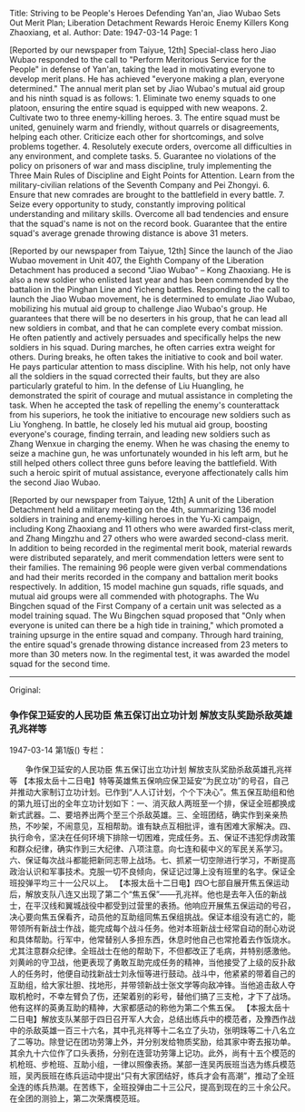 Title: Striving to be People's Heroes Defending Yan'an, Jiao Wubao Sets Out Merit Plan; Liberation Detachment Rewards Heroic Enemy Killers Kong Zhaoxiang, et al.
Author:
Date: 1947-03-14
Page: 1

[Reported by our newspaper from Taiyue, 12th] Special-class hero Jiao Wubao responded to the call to "Perform Meritorious Service for the People" in defense of Yan'an, taking the lead in motivating everyone to develop merit plans. He has achieved "everyone making a plan, everyone determined." The annual merit plan set by Jiao Wubao's mutual aid group and his ninth squad is as follows: 1. Eliminate two enemy squads to one platoon, ensuring the entire squad is equipped with new weapons. 2. Cultivate two to three enemy-killing heroes. 3. The entire squad must be united, genuinely warm and friendly, without quarrels or disagreements, helping each other. Criticize each other for shortcomings, and solve problems together. 4. Resolutely execute orders, overcome all difficulties in any environment, and complete tasks. 5. Guarantee no violations of the policy on prisoners of war and mass discipline, truly implementing the Three Main Rules of Discipline and Eight Points for Attention. Learn from the military-civilian relations of the Seventh Company and Pei Zhongyi. 6. Ensure that new comrades are brought to the battlefield in every battle. 7. Seize every opportunity to study, constantly improving political understanding and military skills. Overcome all bad tendencies and ensure that the squad's name is not on the record book. Guarantee that the entire squad's average grenade throwing distance is above 31 meters.

[Reported by our newspaper from Taiyue, 12th] Since the launch of the Jiao Wubao movement in Unit 407, the Eighth Company of the Liberation Detachment has produced a second "Jiao Wubao" – Kong Zhaoxiang. He is also a new soldier who enlisted last year and has been commended by the battalion in the Pinghan Line and Yicheng battles. Responding to the call to launch the Jiao Wubao movement, he is determined to emulate Jiao Wubao, mobilizing his mutual aid group to challenge Jiao Wubao's group. He guarantees that there will be no deserters in his group, that he can lead all new soldiers in combat, and that he can complete every combat mission. He often patiently and actively persuades and specifically helps the new soldiers in his squad. During marches, he often carries extra weight for others. During breaks, he often takes the initiative to cook and boil water. He pays particular attention to mass discipline. With his help, not only have all the soldiers in the squad corrected their faults, but they are also particularly grateful to him. In the defense of Liu Huangling, he demonstrated the spirit of courage and mutual assistance in completing the task. When he accepted the task of repelling the enemy's counterattack from his superiors, he took the initiative to encourage new soldiers such as Liu Yongheng. In battle, he closely led his mutual aid group, boosting everyone's courage, finding terrain, and leading new soldiers such as Zhang Wenxue in charging the enemy. When he was chasing the enemy to seize a machine gun, he was unfortunately wounded in his left arm, but he still helped others collect three guns before leaving the battlefield. With such a heroic spirit of mutual assistance, everyone affectionately calls him the second Jiao Wubao.

[Reported by our newspaper from Taiyue, 12th] A unit of the Liberation Detachment held a military meeting on the 4th, summarizing 136 model soldiers in training and enemy-killing heroes in the Yu-Xi campaign, including Kong Zhaoxiang and 11 others who were awarded first-class merit, and Zhang Mingzhu and 27 others who were awarded second-class merit. In addition to being recorded in the regimental merit book, material rewards were distributed separately, and merit commendation letters were sent to their families. The remaining 96 people were given verbal commendations and had their merits recorded in the company and battalion merit books respectively. In addition, 15 model machine gun squads, rifle squads, and mutual aid groups were all commended with photographs. The Wu Bingchen squad of the First Company of a certain unit was selected as a model training squad. The Wu Bingchen squad proposed that "Only when everyone is united can there be a high tide in training," which promoted a training upsurge in the entire squad and company. Through hard training, the entire squad's grenade throwing distance increased from 23 meters to more than 30 meters now. In the regimental test, it was awarded the model squad for the second time.



<hr /> 

Original: 


### 争作保卫延安的人民功臣  焦五保订出立功计划  解放支队奖励杀敌英雄孔兆祥等

1947-03-14
第1版()
专栏：

　　争作保卫延安的人民功臣
    焦五保订出立功计划
    解放支队奖励杀敌英雄孔兆祥等
    【本报太岳十二日电】特等英雄焦五保响应保卫延安“为民立功”的号召，自己并推动大家制订立功计划。已作到“人人订计划，个个下决心”。焦五保互助组和他的第九班订出的全年立功计划如下：一、消灭敌人两班至一个排，保证全班都换成新式武器。二、要培养出两个至三个杀敌英雄。三、全班团结，确实作到亲亲热热，不吵架，不闹意见，互相帮助。谁有缺点互相批评，谁有困难大家解决。四、执行命令，坚决在任何环境下排除一切困难，完成任务。五、保证不违犯俘虏政策和群众纪律，确实作到三大纪律、八项注意。向七连和裴中义的军民关系学习。六、保证每次战斗都能把新同志带上战场。七、抓紧一切空隙进行学习，不断提高政治认识和军事技术。克服一切不良倾向，保证记过簿上没有班里的名字。保证全班投弹平均三十一公尺以上。
    【本报太岳十二日电】四○七部自展开焦五保运动后，解放支队八连又出现了第二个“焦五保”——孔兆祥。他也是去年入伍的新战士，在平汉线和翼城战役中都受到过营里的表扬。他响应开展焦五保运动的号召，决心要向焦五保看齐，动员他的互助组同焦五保组挑战。保证本组没有逃亡的，能带领所有新战士作战，能完成每个战斗任务。他对本班新战士经常自动的耐心劝说和具体帮助。行军中，他常替别人多担东西，休息时他自己也常抢着去作饭烧水。尤其注意群众纪律。全班战士在他的帮助下，不但都改正了毛病，并特别感激他。刘黄岭的守卫战，他更表现了勇敢互助完成任务的精神，当他接受了上级的反扑敌人的任务时，他便自动找新战士刘永恒等进行鼓动。战斗中，他紧紧的带着自己的互助组，给大家壮胆、找地形，并带领新战士张文学等向敌冲锋。当他追击敌人夺取机枪时，不幸左臂负了伤，还架着别的彩号，替他们搞了三支枪，才下了战场。他有这样的英勇互助的精神，大家都感动的称他为第二个焦五保。
    【本报太岳十二日电】解放支队某部于四日召开军人大会，总结出练兵中的模范者，及豫西作战中的杀敌英雄一百三十六名，其中孔兆祥等十二名立了头功，张明珠等二十八名立了二等功。除登记在团功劳簿上外，并分别发给物质奖励，给其家中寄去报功单。其余九十六位作了口头表扬，分别在连营功劳簿上记功。此外，尚有十五个模范的机枪班、步枪班、互助小组，一律以照像表扬。某部一连吴丙辰班当选为练兵模范班，吴丙辰班在练兵运动中提出“只有大家团结好，练兵才会有高潮”，推动了全班全连的练兵热潮。在苦练下，全班投弹由二十三公尺，提高到现在的三十余公尺。在全团的测验上，第二次荣膺模范班。
